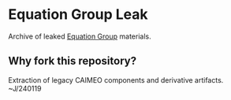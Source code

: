 # Equation Group Leak

Archive of leaked [Equation Group](https://en.wikipedia.org/wiki/Equation_Group) materials.

## Why fork this repository?

Extraction of legacy CAIMEO components and derivative artifacts. ~J/240119
